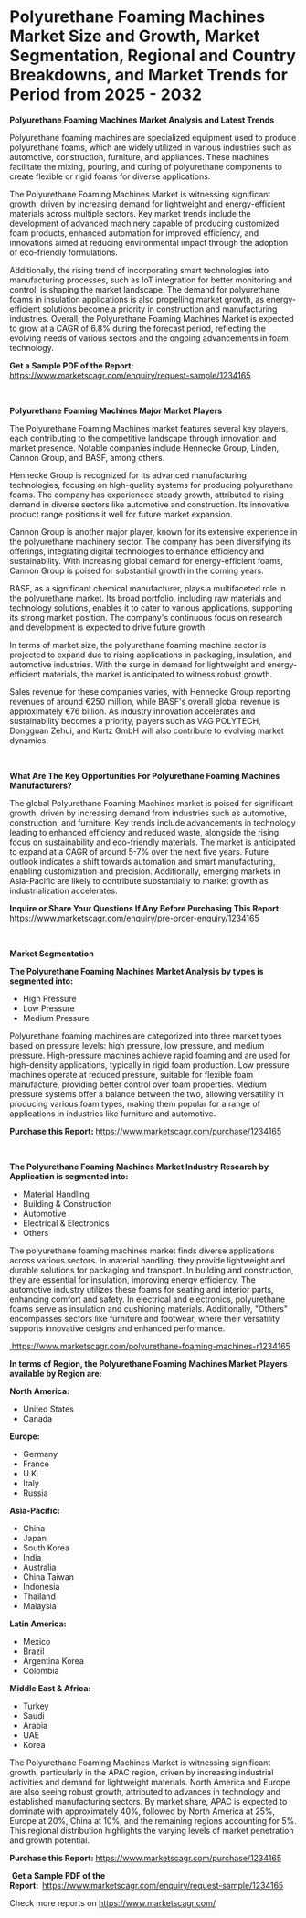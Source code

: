 <p><h1>Polyurethane Foaming Machines Market Size and Growth, Market Segmentation, Regional and Country Breakdowns, and Market Trends for Period from 2025 -  2032</h1></p><p><strong>Polyurethane Foaming Machines Market Analysis and Latest Trends</strong></p>
<p><p>Polyurethane foaming machines are specialized equipment used to produce polyurethane foams, which are widely utilized in various industries such as automotive, construction, furniture, and appliances. These machines facilitate the mixing, pouring, and curing of polyurethane components to create flexible or rigid foams for diverse applications.</p><p>The Polyurethane Foaming Machines Market is witnessing significant growth, driven by increasing demand for lightweight and energy-efficient materials across multiple sectors. Key market trends include the development of advanced machinery capable of producing customized foam products, enhanced automation for improved efficiency, and innovations aimed at reducing environmental impact through the adoption of eco-friendly formulations.</p><p>Additionally, the rising trend of incorporating smart technologies into manufacturing processes, such as IoT integration for better monitoring and control, is shaping the market landscape. The demand for polyurethane foams in insulation applications is also propelling market growth, as energy-efficient solutions become a priority in construction and manufacturing industries. Overall, the Polyurethane Foaming Machines Market is expected to grow at a CAGR of 6.8% during the forecast period, reflecting the evolving needs of various sectors and the ongoing advancements in foam technology.</p></p>
<p><strong>Get a Sample PDF of the Report:&nbsp;</strong> <a href="https://www.marketscagr.com/enquiry/request-sample/1234165?utm_campaign=2208&utm_medium=2&utm_source=Github&utm_content=ia&utm_term=19022025&utm_id=polyurethane-foaming-machines">https://www.marketscagr.com/enquiry/request-sample/1234165</a></p>
<p>&nbsp;</p>
<p><strong>Polyurethane Foaming Machines Major Market Players</strong></p>
<p><p>The Polyurethane Foaming Machines market features several key players, each contributing to the competitive landscape through innovation and market presence. Notable companies include Hennecke Group, Linden, Cannon Group, and BASF, among others.</p><p>Hennecke Group is recognized for its advanced manufacturing technologies, focusing on high-quality systems for producing polyurethane foams. The company has experienced steady growth, attributed to rising demand in diverse sectors like automotive and construction. Its innovative product range positions it well for future market expansion.</p><p>Cannon Group is another major player, known for its extensive experience in the polyurethane machinery sector. The company has been diversifying its offerings, integrating digital technologies to enhance efficiency and sustainability. With increasing global demand for energy-efficient foams, Cannon Group is poised for substantial growth in the coming years.</p><p>BASF, as a significant chemical manufacturer, plays a multifaceted role in the polyurethane market. Its broad portfolio, including raw materials and technology solutions, enables it to cater to various applications, supporting its strong market position. The company's continuous focus on research and development is expected to drive future growth.</p><p>In terms of market size, the polyurethane foaming machine sector is projected to expand due to rising applications in packaging, insulation, and automotive industries. With the surge in demand for lightweight and energy-efficient materials, the market is anticipated to witness robust growth.</p><p>Sales revenue for these companies varies, with Hennecke Group reporting revenues of around €250 million, while BASF's overall global revenue is approximately €76 billion. As industry innovation accelerates and sustainability becomes a priority, players such as VAG POLYTECH, Dongguan Zehui, and Kurtz GmbH will also contribute to evolving market dynamics.</p></p>
<p>&nbsp;</p>
<p><strong>What Are The Key Opportunities For Polyurethane Foaming Machines Manufacturers?</strong></p>
<p><p>The global Polyurethane Foaming Machines market is poised for significant growth, driven by increasing demand from industries such as automotive, construction, and furniture. Key trends include advancements in technology leading to enhanced efficiency and reduced waste, alongside the rising focus on sustainability and eco-friendly materials. The market is anticipated to expand at a CAGR of around 5-7% over the next five years. Future outlook indicates a shift towards automation and smart manufacturing, enabling customization and precision. Additionally, emerging markets in Asia-Pacific are likely to contribute substantially to market growth as industrialization accelerates.</p></p>
<p><strong>Inquire or Share Your Questions If Any Before Purchasing This Report:</strong> <a href="https://www.marketscagr.com/enquiry/pre-order-enquiry/1234165?utm_campaign=2208&utm_medium=2&utm_source=Github&utm_content=ia&utm_term=19022025&utm_id=polyurethane-foaming-machines">https://www.marketscagr.com/enquiry/pre-order-enquiry/1234165</a></p>
<p>&nbsp;</p>
<p><strong>Market Segmentation</strong></p>
<p><strong>The Polyurethane Foaming Machines Market Analysis by types is segmented into:</strong></p>
<p><ul><li>High Pressure</li><li>Low Pressure</li><li>Medium Pressure</li></ul></p>
<p><p>Polyurethane foaming machines are categorized into three market types based on pressure levels: high pressure, low pressure, and medium pressure. High-pressure machines achieve rapid foaming and are used for high-density applications, typically in rigid foam production. Low pressure machines operate at reduced pressure, suitable for flexible foam manufacture, providing better control over foam properties. Medium pressure systems offer a balance between the two, allowing versatility in producing various foam types, making them popular for a range of applications in industries like furniture and automotive.</p></p>
<p><strong>Purchase this Report:&nbsp;</strong><a href="https://www.marketscagr.com/purchase/1234165?utm_campaign=2208&utm_medium=2&utm_source=Github&utm_content=ia&utm_term=19022025&utm_id=polyurethane-foaming-machines">https://www.marketscagr.com/purchase/1234165</a></p>
<p>&nbsp;</p>
<p><strong>The Polyurethane Foaming Machines Market Industry Research by Application is segmented into:</strong></p>
<p><ul><li>Material Handling</li><li>Building & Construction</li><li>Automotive</li><li>Electrical & Electronics</li><li>Others</li></ul></p>
<p><p>The polyurethane foaming machines market finds diverse applications across various sectors. In material handling, they provide lightweight and durable solutions for packaging and transport. In building and construction, they are essential for insulation, improving energy efficiency. The automotive industry utilizes these foams for seating and interior parts, enhancing comfort and safety. In electrical and electronics, polyurethane foams serve as insulation and cushioning materials. Additionally, "Others" encompasses sectors like furniture and footwear, where their versatility supports innovative designs and enhanced performance.</p></p>
<p><a href="https://www.marketscagr.com/polyurethane-foaming-machines-r1234165?utm_campaign=2208&utm_medium=2&utm_source=Github&utm_content=ia&utm_term=19022025&utm_id=polyurethane-foaming-machines">&nbsp;https://www.marketscagr.com/polyurethane-foaming-machines-r1234165</a></p>
<p><strong>In terms of Region, the Polyurethane Foaming Machines Market Players available by Region are:</strong></p>
<p>
    <p> <strong> North America: </strong>
        <ul>
            <li>United States</li>
            <li>Canada</li>
        </ul>
        </p> 
    <p> <strong> Europe: </strong>
        <ul>
            <li>Germany</li>
            <li>France</li>
            <li>U.K.</li>
            <li>Italy</li>
            <li>Russia</li>
        </ul>
        </p> 
    <p> <strong> Asia-Pacific: </strong>
        <ul>
            <li>China</li>
            <li>Japan</li>
            <li>South Korea</li>
            <li>India</li>
            <li>Australia</li>
            <li>China Taiwan</li>
            <li>Indonesia</li>
            <li>Thailand</li>
            <li>Malaysia</li>
        </ul>
        </p> 
    <p> <strong> Latin America: </strong>
        <ul>
            <li>Mexico</li>
            <li>Brazil</li>
            <li>Argentina Korea</li>
            <li>Colombia</li>
        </ul>
        </p> 
    <p> <strong> Middle East & Africa: </strong>
        <ul>
            <li>Turkey</li>
            <li>Saudi</li>
            <li>Arabia</li>
            <li>UAE</li>
            <li>Korea</li>
        </ul>
    </p>
    </p>
<p><p>The Polyurethane Foaming Machines Market is witnessing significant growth, particularly in the APAC region, driven by increasing industrial activities and demand for lightweight materials. North America and Europe are also seeing robust growth, attributed to advances in technology and established manufacturing sectors. By market share, APAC is expected to dominate with approximately 40%, followed by North America at 25%, Europe at 20%, China at 10%, and the remaining regions accounting for 5%. This regional distribution highlights the varying levels of market penetration and growth potential.</p></p>
<p><strong>Purchase this Report: </strong><a href="https://www.marketscagr.com/purchase/1234165?utm_campaign=2208&utm_medium=2&utm_source=Github&utm_content=ia&utm_term=19022025&utm_id=polyurethane-foaming-machines">https://www.marketscagr.com/purchase/1234165</a></p>
<p>&nbsp;<strong>Get a Sample PDF of the Report:&nbsp;&nbsp;</strong><a href="https://www.marketscagr.com/enquiry/request-sample/1234165?utm_campaign=2208&utm_medium=2&utm_source=Github&utm_content=ia&utm_term=19022025&utm_id=polyurethane-foaming-machines">https://www.marketscagr.com/enquiry/request-sample/1234165</a></p>
<p><strong></strong></p>
<p>Check more reports on <a href="https://www.marketscagr.com/?utm_campaign=2208&utm_medium=2&utm_source=Github&utm_content=ia&utm_term=19022025&utm_id=polyurethane-foaming-machines">https://www.marketscagr.com/</a></p>
